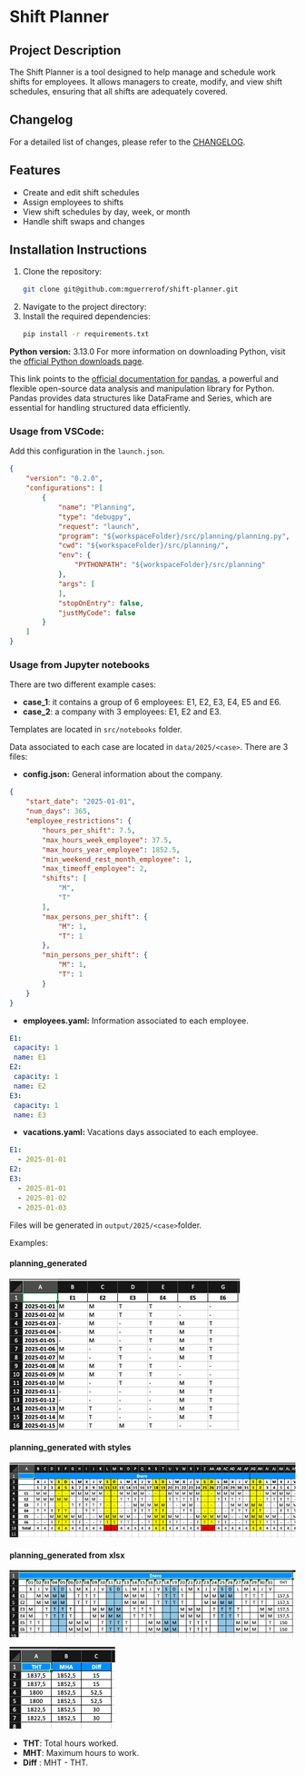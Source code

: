 # Shift Planner

## Project Description
The Shift Planner is a tool designed to help manage and schedule work shifts for employees. It allows managers to create, modify, and view shift schedules, ensuring that all shifts are adequately covered.

## Changelog

For a detailed list of changes, please refer to the [CHANGELOG](CHANGELOG.md).

## Features
- Create and edit shift schedules
- Assign employees to shifts
- View shift schedules by day, week, or month
- Handle shift swaps and changes

## Installation Instructions
1. Clone the repository:
    ```sh
    git clone git@github.com:mguerrerof/shift-planner.git
    ```
2. Navigate to the project directory:
3. Install the required dependencies:
    ```sh
    pip install -r requirements.txt
    ```

**Python version:** 3.13.0
For more information on downloading Python, visit the [official Python downloads page](https://www.python.org/downloads/).

This link points to the [official documentation for pandas](https://pandas.pydata.org/), a powerful and flexible open-source data analysis and manipulation library for Python. Pandas provides data structures like DataFrame and Series, which are essential for handling structured data efficiently.

### Usage from VSCode:
Add this configuration in the `launch.json`.
```json
{
    "version": "0.2.0",
    "configurations": [
        {
            "name": "Planning",
            "type": "debugpy",
            "request": "launch",
            "program": "${workspaceFolder}/src/planning/planning.py",
            "cwd": "${workspaceFolder}/src/planning/",
            "env": {
                "PYTHONPATH": "${workspaceFolder}/src/planning"
            },
            "args": [
            ],
            "stopOnEntry": false,
            "justMyCode": false
        }
    ]
}
```

### Usage from Jupyter notebooks
There are two different example cases:
- **case_1**: it contains a group of 6 employees: E1, E2, E3, E4, E5 and E6.
- **case_2**: a company with 3 employees: E1, E2 and E3.

Templates are located in `src/notebooks` folder.

Data associated to each case are located in `data/2025/<case>`. There are 3 files:
- **config.json:** General information about the company.
````json
{
    "start_date": "2025-01-01",
    "num_days": 365,
    "employee_restrictions": {
        "hours_per_shift": 7.5,
        "max_hours_week_employee": 37.5,
        "max_hours_year_employee": 1852.5,
        "min_weekend_rest_month_employee": 1,
        "max_timeoff_employee": 2,
        "shifts": [
            "M",
            "T"
        ],
        "max_persons_per_shift": {
            "M": 1,
            "T": 1
        },
        "min_persons_per_shift": {
            "M": 1,
            "T": 1
        }
    }
}
````

- **employees.yaml:** Information associated to each employee.
```yaml
E1:
 capacity: 1
 name: E1
E2: 
 capacity: 1
 name: E2
E3:
 capacity: 1
 name: E3 
```

- **vacations.yaml:** Vacations days associated to each employee.
```yaml
E1:
  - 2025-01-01
E2:
E3:
  - 2025-01-01
  - 2025-01-02
  - 2025-01-03
```

Files will be generated in `output/2025/<case>`folder.

Examples:

#### planning_generated
![alt text](doc/planning_generated.png)

#### planning_generated with styles
![alt text](doc/planning_generated_with_styles.png)

#### planning_generated from xlsx
![alt text](doc/planning_generated_from_xlsx.png)

![alt text](doc/planning_total.png)

- **THT**: Total hours worked.
- **MHT**: Maximum hours to work.
- **Diff** : MHT - THT.